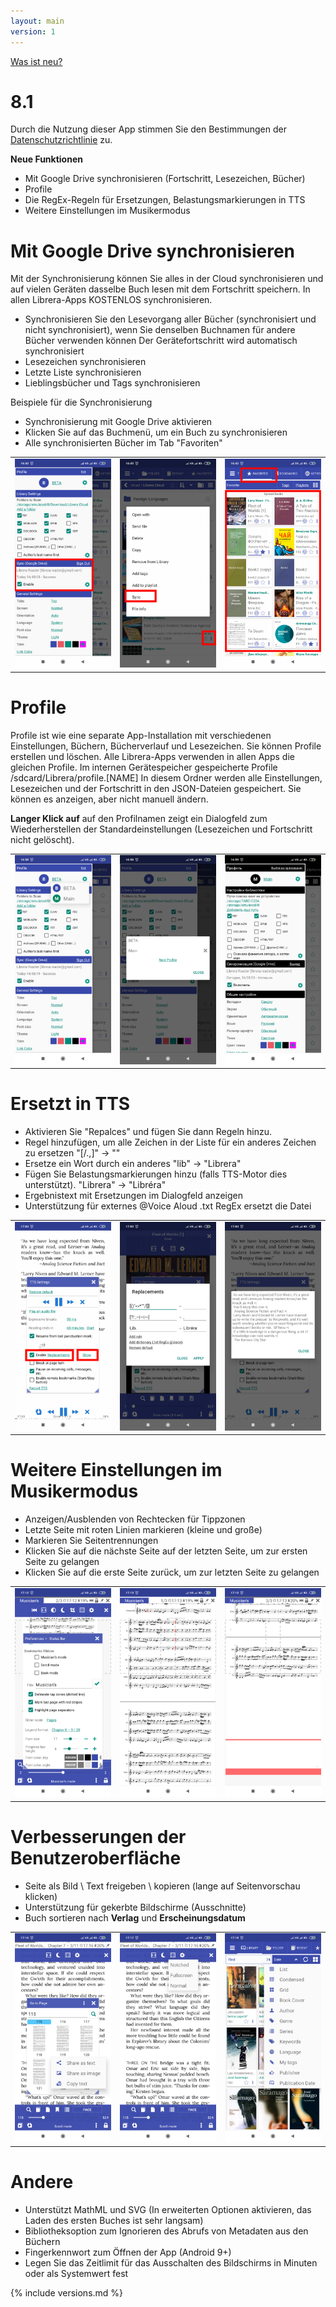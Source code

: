 ```yaml
---
layout: main
version: 1
---
```

[Was ist neu?](/wiki/what-is-new/de)

# 8.1

Durch die Nutzung dieser App stimmen Sie den Bestimmungen der [Datenschutzrichtlinie](/wiki/PrivacyPolicy/de) zu.

**Neue Funktionen**

* Mit Google Drive synchronisieren (Fortschritt, Lesezeichen, Bücher)
* Profile
* Die RegEx-Regeln für Ersetzungen, Belastungsmarkierungen in TTS
* Weitere Einstellungen im Musikermodus


# Mit Google Drive synchronisieren

Mit der Synchronisierung können Sie alles in der Cloud synchronisieren und auf vielen Geräten dasselbe Buch lesen
mit dem Fortschritt speichern. In allen Librera-Apps KOSTENLOS synchronisieren.

* Synchronisieren Sie den Lesevorgang aller Bücher (synchronisiert und nicht synchronisiert), wenn Sie denselben Buchnamen für andere Bücher verwenden können
Der Gerätefortschritt wird automatisch synchronisiert
* Lesezeichen synchronisieren
* Letzte Liste synchronisieren
* Lieblingsbücher und Tags synchronisieren

Beispiele für die Synchronisierung

* Synchronisierung mit Google Drive aktivieren
* Klicken Sie auf das Buchmenü, um ein Buch zu synchronisieren
* Alle synchronisierten Bücher im Tab &quot;Favoriten&quot;

||||
|-|-|-|
|![](1.png)|![](3.png)|![](2.png)|
 
 
# Profile

Profile ist wie eine separate App-Installation mit verschiedenen Einstellungen, Büchern, Bücherverlauf und Lesezeichen.
Sie können Profile erstellen und löschen. Alle Librera-Apps verwenden in allen Apps die gleichen Profile.
Im internen Gerätespeicher gespeicherte Profile /sdcard/Librera/profile.[NAME]
In diesem Ordner werden alle Einstellungen, Lesezeichen und der Fortschritt in den JSON-Dateien gespeichert.
Sie können es anzeigen, aber nicht manuell ändern.

**Langer Klick auf** auf den Profilnamen zeigt ein Dialogfeld zum Wiederherstellen der Standardeinstellungen (Lesezeichen und Fortschritt nicht gelöscht).

||||
|-|-|-|
|![](4.png)|![](5.png)|![](6.png)|

# Ersetzt in TTS

* Aktivieren Sie &quot;Repalces&quot; und fügen Sie dann Regeln hinzu.
* Regel hinzufügen, um alle Zeichen in der Liste für ein anderes Zeichen zu ersetzen &quot;[/.,]&quot; -&gt; &quot;&quot;
* Ersetze ein Wort durch ein anderes &quot;lib&quot; -&gt; &quot;Librera&quot;
* Fügen Sie Belastungsmarkierungen hinzu (falls TTS-Motor dies unterstützt). &quot;Librera&quot; -&gt; &quot;Libréra&quot;
* Ergebnistext mit Ersetzungen im Dialogfeld anzeigen
* Unterstützung für externes @Voice Aloud .txt RegEx ersetzt die Datei

||||
|-|-|-|
|![](7.png)|![](8.png)|![](9.png)|


# Weitere Einstellungen im Musikermodus

* Anzeigen/Ausblenden von Rechtecken für Tippzonen
* Letzte Seite mit roten Linien markieren (kleine und große)
* Markieren Sie Seitentrennungen
* Klicken Sie auf die nächste Seite auf der letzten Seite, um zur ersten Seite zu gelangen
* Klicken Sie auf die erste Seite zurück, um zur letzten Seite zu gelangen

||||
|-|-|-|
|![](10.png)|![](11.png)|![](12.png)|

# Verbesserungen der Benutzeroberfläche

* Seite als Bild \ Text freigeben \ kopieren (lange auf Seitenvorschau klicken)
* Unterstützung für gekerbte Bildschirme (Ausschnitte)
* Buch sortieren nach **Verlag** und **Erscheinungsdatum**

||||
|-|-|-|
|![](13.png)|![](14.png)|![](15.png)|


# Andere

* Unterstützt MathML und SVG (In erweiterten Optionen aktivieren, das Laden des ersten Buches ist sehr langsam)
* Bibliotheksoption zum Ignorieren des Abrufs von Metadaten aus den Büchern
* Fingerkennwort zum Öffnen der App (Android 9+)
* Legen Sie das Zeitlimit für das Ausschalten des Bildschirms in Minuten oder als Systemwert fest


{% include versions.md %}
 
